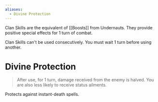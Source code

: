 ```yaml
---
aliases:
  - Divine Protection
---
```

Clan Skills are the equivalent of [[Boosts]] from Undernauts. They provide positive special effects for 1 turn of combat.

Clan Skills can't be used consecutively. You must wait 1 turn before using another.

# Divine Protection
>After use, for 1 turn, damage received from the enemy is halved. You are also less likely to receive status ailments.

Protects against instant-death spells.